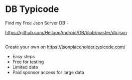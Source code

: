# DB Typicode

Find my Free Json Server DB - 

https://github.com/HelloooAndroid/DB/blob/master/db.json

##
Create your own on https://jsonplaceholder.typicode.com/
- Easy steps
- Free for testing
- Limited data
- Paid sponsor access for large data
